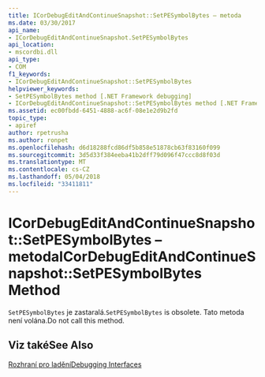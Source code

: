 ```yaml
---
title: ICorDebugEditAndContinueSnapshot::SetPESymbolBytes – metoda
ms.date: 03/30/2017
api_name:
- ICorDebugEditAndContinueSnapshot.SetPESymbolBytes
api_location:
- mscordbi.dll
api_type:
- COM
f1_keywords:
- ICorDebugEditAndContinueSnapshot::SetPESymbolBytes
helpviewer_keywords:
- SetPESymbolBytes method [.NET Framework debugging]
- ICorDebugEditAndContinueSnapshot::SetPESymbolBytes method [.NET Framework debugging]
ms.assetid: ec00fbdd-6451-4888-ac6f-08e1e2d9b2fd
topic_type:
- apiref
author: rpetrusha
ms.author: ronpet
ms.openlocfilehash: d6d18288fcd86df5b858e51878cb63f83160f099
ms.sourcegitcommit: 3d5d33f384eeba41b2dff79d096f47ccc8d8f03d
ms.translationtype: MT
ms.contentlocale: cs-CZ
ms.lasthandoff: 05/04/2018
ms.locfileid: "33411811"
---
```

# <a name="icordebugeditandcontinuesnapshotsetpesymbolbytes-method"></a><span data-ttu-id="0422d-102">ICorDebugEditAndContinueSnapshot::SetPESymbolBytes – metoda</span><span class="sxs-lookup"><span data-stu-id="0422d-102">ICorDebugEditAndContinueSnapshot::SetPESymbolBytes Method</span></span>
<span data-ttu-id="0422d-103">`SetPESymbolBytes` je zastaralá.</span><span class="sxs-lookup"><span data-stu-id="0422d-103">`SetPESymbolBytes` is obsolete.</span></span> <span data-ttu-id="0422d-104">Tato metoda není volána.</span><span class="sxs-lookup"><span data-stu-id="0422d-104">Do not call this method.</span></span>  
  
## <a name="see-also"></a><span data-ttu-id="0422d-105">Viz také</span><span class="sxs-lookup"><span data-stu-id="0422d-105">See Also</span></span>  
 [<span data-ttu-id="0422d-106">Rozhraní pro ladění</span><span class="sxs-lookup"><span data-stu-id="0422d-106">Debugging Interfaces</span></span>](../../../../docs/framework/unmanaged-api/debugging/debugging-interfaces.md)
